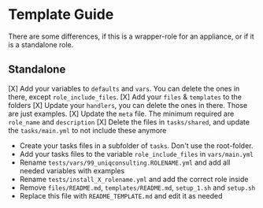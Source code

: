 # Template Guide

There are some differences, if this is a wrapper-role for an appliance, or if it is a standalone role.

## Standalone

[X] Add your variables to `defaults` and `vars`. You can delete the ones in there, except `role_include_files`.
[X] Add your `files` & `templates` to the folders
[X] Update your `handlers`, you can delete the ones in there. Those are just examples.
[X] Update the `meta` file. The minimum required are `role_name` and `description`
[X] Delete the files in `tasks/shared`, and update the `tasks/main.yml` to not include these anymore
* Create your tasks files in a subfolder of `tasks`. Don't use the root-folder.
* Add your tasks files to the variable `role_include_files` in `vars/main.yml`
* Rename `tests/vars/99_uniqconsulting.ROLENAME.yml` and add all needed variables with examples
* Rename `tests/install_X_rolename.yml` and add the correct role inside
* Remove `files/README.md`, `templates/README.md`, `setup_1.sh` and `setup.sh`
* Replace this file with `README_TEMPLATE.md` and edit it as needed
